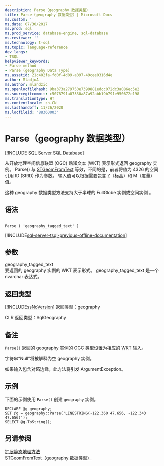 ```yaml
---
description: Parse（geography 数据类型）
title: Parse（geography 数据类型）| Microsoft Docs
ms.custom: ''
ms.date: 07/30/2017
ms.prod: sql
ms.prod_service: database-engine, sql-database
ms.reviewer: ''
ms.technology: t-sql
ms.topic: language-reference
dev_langs:
- TSQL
helpviewer_keywords:
- Parse method
- Parse (geography Data Type)
ms.assetid: 21c402fa-fd0f-4d09-a097-49cee0316d4e
author: MladjoA
ms.author: mlandzic
ms.openlocfilehash: 9ba373a279750e7399881edcc072dc3a086ec5e2
ms.sourcegitcommit: c5078791a07330a87a92abb19b791e950672e198
ms.translationtype: HT
ms.contentlocale: zh-CN
ms.lasthandoff: 11/26/2020
ms.locfileid: "88360003"
---
```

# <a name="parse-geography-data-type"></a>Parse（geography 数据类型）
[!INCLUDE [SQL Server SQL Database](../../includes/applies-to-version/sql-asdb.md)]

从开放地理空间信息联盟 (OGC) 熟知文本 (WKT) 表示形式返回 geography 实例。 Parse() 与 [STGeomFromText](../../t-sql/spatial-geography/stgeomfromtext-geography-data-type.md) 等效，不同的是，前者将值为 4326 的空间引用 ID (SRID) 作为参数。 输入值可以根据需要包含 Z（标高）和 M（度量）值。
  
这种 geography 数据类型方法支持大于半球的 FullGlobe 实例或空间实例   。
  
## <a name="syntax"></a>语法  
  
```  
  
Parse ( 'geography_tagged_text' )  
```  
  
[!INCLUDE[sql-server-tsql-previous-offline-documentation](../../includes/sql-server-tsql-previous-offline-documentation.md)]

## <a name="arguments"></a>参数
 geography_tagged_text  
 要返回的 geography 实例的 WKT 表示形式。 geography_tagged_text 是一个 nvarchar 表达式。  
  
## <a name="return-types"></a>返回类型  
 [!INCLUDE[ssNoVersion](../../includes/ssnoversion-md.md)] 返回类型：geography  
  
 CLR 返回类型：SqlGeography  
  
## <a name="remarks"></a>备注  
 `Parse()` 返回的 geography 实例的 OGC 类型设置为相应的 WKT 输入。  
  
 字符串“Null”将被解释为空 geography 实例。  
  
 如果输入包含对跖边缘，此方法将引发 ArgumentException。  
  
## <a name="examples"></a>示例  
 下面的示例使用 `Parse()` 创建 `geography` 实例。  
  
```  
DECLARE @g geography;   
SET @g = geography::Parse('LINESTRING(-122.360 47.656, -122.343 47.656)');  
SELECT @g.ToString();  
```  
  
## <a name="see-also"></a>另请参阅  
 [扩展静态地理方法](../../t-sql/spatial-geography/extended-static-geography-methods.md)   
 [STGeomFromText（geography 数据类型）](../../t-sql/spatial-geography/stgeomfromtext-geography-data-type.md)  
  
  

